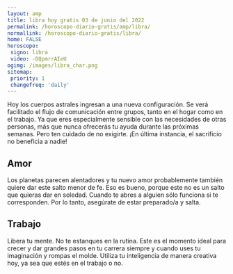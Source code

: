 ```yaml
---
layout: amp
title: libra hoy gratis 03 de junio del 2022 
permalink: /horoscopo-diario-gratis/amp/libra/
normallink: /horoscopo-diario-gratis/libra/
home: FALSE
horoscopo:
 signo: libra
 video: -DQpmrrAIeU
ogimg: /images/libra_char.png
sitemap:
 priority: 1
 changefreq: 'daily'
---
```



Hoy los cuerpos astrales ingresan a una nueva configuración. Se verá facilitado el flujo de comunicación entre grupos, tanto en el hogar como en el trabajo. Ya que eres especialmente sensible con las necesidades de otras personas, más que nunca ofrecerás tu ayuda durante las próximas semanas. Pero ten cuidado de no exigirte. ¡En última instancia, el sacrificio no beneficia a nadie!

## Amor

Los planetas parecen alentadores y tu nuevo amor probablemente también quiere dar este salto menor de fe. Eso es bueno, porque este no es un salto que quieras dar en soledad. Cuando te abres a alguien sólo funciona si te corresponden. Por lo tanto, asegúrate de estar preparado/a y salta.

## Trabajo

Libera tu mente. No te estanques en la rutina. Este es el momento ideal para crecer y dar grandes pasos en tu carrera siempre y cuando uses tu imaginación y rompas el molde. Utiliza tu inteligencia de manera creativa hoy, ya sea que estés en el trabajo o no.